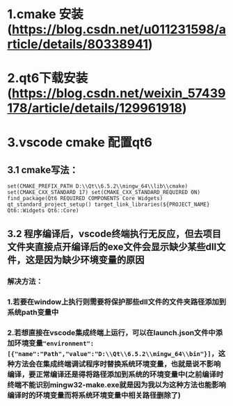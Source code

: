 # 1.cmake 安装(https://blog.csdn.net/u011231598/article/details/80338941)
# 2.qt6下载安装(https://blog.csdn.net/weixin_57439178/article/details/129961918)
# 3.vscode cmake 配置qt6
## 3.1 cmake写法：
`set(CMAKE_PREFIX_PATH D:\\Qt\\6.5.2\\mingw_64\\lib\\cmake)
set(CMAKE_CXX_STANDARD 17)
set(CMAKE_CXX_STANDARD_REQUIRED ON)
find_package(Qt6 REQUIRED COMPONENTS Core Widgets)
qt_standard_project_setup()
target_link_libraries(${PROJECT_NAME} Qt6::Widgets Qt6::Core)`
## 3.2 程序编译后，vscode终端执行无反应，但去项目文件夹直接点开编译后的exe文件会显示缺少某些dll文件，这是因为缺少环境变量的原因
### 解决方法：
### 1.若要在window上执行则需要将保护那些dll文件的文件夹路径添加到系统path变量中
### 2.若想直接在vscode集成终端上运行，可以在launch.json文件中添加环境变量`"environment": [{"name":"Path","value":"D:\\Qt\\6.5.2\\mingw_64\\bin"}]`，这种方法会在集成终端调试程序时替换系统环境变量，也就是说不影响编译，要正常编译还是得将路径添加到系统的环境变量中(之前编译时终端不能识别mingw32-make.exe就是因为我以为这种方法也能影响编译时的环境变量而将系统环境变量中相关路径删除了)